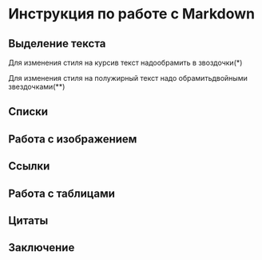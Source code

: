 # Инструкция по работе с Markdown

## Выделение текста

Для изменения стиля на курсив текст надообрамить в звоздочки(*)

Для изменения стиля на полужирный текст надо обрамитьдвойными звездочками(**)
## Списки

## Работа с изображением

## Ссылки

## Работа с таблицами

## Цитаты

## Заключение
